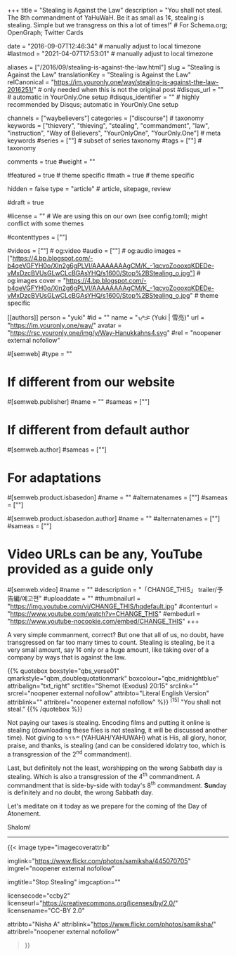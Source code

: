 +++
title = "Stealing is Against the Law"
description = "You shall not steal. The 8th commandment of YaHuWaH. Be it as small as 1¢, stealing is stealing. Simple but we transgress on this a lot of times!"  # For Schema.org; OpenGraph; Twitter Cards

date = "2016-09-07T12:46:34"                          # manually adjust to local timezone
#lastmod = "2021-04-07T17:53:01"                 # manually adjust to local timezone

aliases = ["/2016/09/stealing-is-against-the-law.html"]
slug = "Stealing is Against the Law"
translationKey = "Stealing is Against the Law"
relCanonical = "https://im.youronly.one/way/stealing-is-against-the-law-2016251/"                           # only needed when this is not the original post
#disqus_url = ""                                                    # automatic in YourOnly.One setup
#disqus_identifier = ""                                             # highly recommended by Disqus; automatic in YourOnly.One setup

channels = ["waybelievers"]
categories = ["discourse"]                           # taxonomy
keywords = ["thievery", "thieving", "stealing", "commandment", "law", "instruction", "Way of Believers", "YourOnlyOne", "YourOnly.One"]                             # meta keywords
#series = [""]                               # subset of series taxonomy
#tags = [""]                                 # taxonomy

comments = true
#weight = ""

#featured = true                              # theme specific
#math = true                                  # theme specific

hidden = false
type = "article"                                                           # article, sitepage, review

#draft = true

#license = ""                                 # We are using this on our own (see config.toml); might conflict with some themes

#contenttypes = [""]

#videos = [""]                                # og:video
#audio = [""]                                 # og:audio
images = ["https://4.bp.blogspot.com/-b4qeVGFYH0o/Xln2g6gPLVI/AAAAAAAAgCM/K_-1qcvoZoooxqKDEDe-vMxDzcBVUsGLwCLcBGAsYHQ/s1600/Stop%2BStealing_o.jpg"]    # og:images
cover = "https://4.bp.blogspot.com/-b4qeVGFYH0o/Xln2g6gPLVI/AAAAAAAAgCM/K_-1qcvoZoooxqKDEDe-vMxDzcBVUsGLwCLcBGAsYHQ/s1600/Stop%2BStealing_o.jpg"       # theme specific

[[authors]]
person = "yuki"
#id = ""
name = "ᜌᜓᜃᜒ (Yuki | 雪亮)"
url = "https://im.youronly.one/way/"
avatar = "https://rsc.youronly.one/img/y/Way-Hanukkahns4.svg"
#rel = "noopener external nofollow"

#[semweb]
#type = ""

# If different from our website
#[semweb.publisher]
#name = ""
#sameas = [""]

# If different from default author
#[semweb.author]
#sameas = [""]

# For adaptations
#[semweb.product.isbasedon]
#name = ""
#alternatenames = [""]
#sameas = [""]

#[semweb.product.isbasedon.author]
#name = ""
#alternatenames = [""]
#sameas = [""]

# Video URLs can be any, YouTube provided as a guide only
#[semweb.video]
#name = ""
#description = "「CHANGE_THIS」 trailer/予告編/예고편"
#uploaddate = ""
#thumbnailurl = "https://img.youtube.com/vi/CHANGE_THIS/hqdefault.jpg"
#contenturl = "https://www.youtube.com/watch?v=CHANGE_THIS"
#embedurl = "https://www.youtube-nocookie.com/embed/CHANGE_THIS"
+++

A very simple commanment, correct? But one that all of us, no doubt, have transgressed on far too many times to count. Stealing is stealing, be it a very small amount, say 1¢ only or a huge amount, like taking over of a company by ways that is against the law.

<!--more-->

{{% quotebox boxstyle="qbs_verse01" qmarkstyle="qbm_doublequotationmark" boxcolour="qbc_midnightblue" attribalign="txt_right" srctitle="Shemot (Exodus) 20:15" srclink="" srcrel="noopener external nofollow" attribto="Literal English Version" attriblink="" attribrel="noopener external nofollow" %}}
<sup>[15]</sup> "You shall not steal."
{{% /quotebox %}}

Not paying our taxes is stealing. Encoding films and putting it online is stealing (downloading these files is not stealing, it will be discussed another time). Not giving to <bdo lang="hbo-Hebr" dir="rtl">𐤉𐤄𐤅𐤄</bdo> (YAHUAH/YAHUWAH) what is His, all glory, honor, praise, and thanks, is stealing (and can be considered idolatry too, which is a transgression of the 2<sup>nd</sup> commandment).

Last, but definitely not the least, worshipping on the wrong Sabbath day is stealing. Which is also a transgression of the 4<sup>th</sup> commandment. A commandment that is side-by-side with today's 8<sup>th</sup> commandment. **Sun**day is definitely and no doubt, the wrong Sabbath day.

Let's meditate on it today as we prepare for the coming of the Day of Atonement.

Shalom!

-------

{{< image
  type="imagecoverattrib"

  imglink="https://www.flickr.com/photos/samiksha/445070705"
  imgrel="noopener external nofollow"

  imgtitle="Stop Stealing"
  imgcaption=""

  licensecode="ccby2"
  licenseurl="https://creativecommons.org/licenses/by/2.0/"
  licensename="CC-BY 2.0"

  attribto="Nisha A"
  attriblink="https://www.flickr.com/photos/samiksha/"
  attribrel="noopener external nofollow"
>}}

